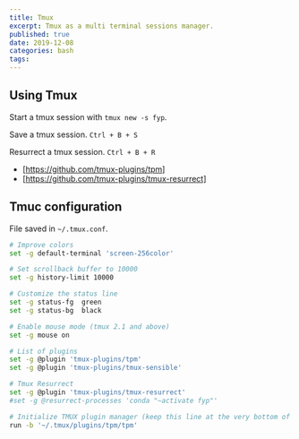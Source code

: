 ```yaml
---
title: Tmux
excerpt: Tmux as a multi terminal sessions manager.
published: true
date: 2019-12-08
categories: bash
tags: 
---
```


## Using Tmux

Start a tmux session with `tmux new -s fyp`.

Save a tmux session.
`Ctrl + B + S`

Resurrect a tmux session.
`Ctrl + B + R`

- [https://github.com/tmux-plugins/tpm]
- [https://github.com/tmux-plugins/tmux-resurrect]


## Tmuc configuration

File saved in `~/.tmux.conf`.

``` bash
# Improve colors
set -g default-terminal 'screen-256color'

# Set scrollback buffer to 10000
set -g history-limit 10000

# Customize the status line
set -g status-fg  green
set -g status-bg  black

# Enable mouse mode (tmux 2.1 and above)
set -g mouse on

# List of plugins
set -g @plugin 'tmux-plugins/tpm'
set -g @plugin 'tmux-plugins/tmux-sensible'

# Tmux Resurrect
set -g @plugin 'tmux-plugins/tmux-resurrect'
#set -g @resurrect-processes 'conda "~activate fyp"'

# Initialize TMUX plugin manager (keep this line at the very bottom of tmux.conf)
run -b '~/.tmux/plugins/tpm/tpm'

```